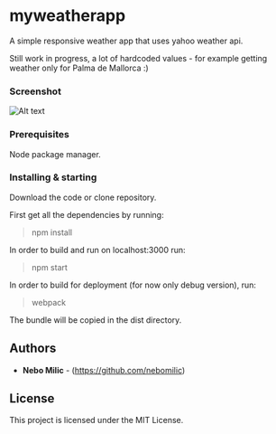 ﻿# myweatherapp

A simple responsive weather app that uses yahoo weather api.

Still work in progress, a lot of hardcoded values - for example getting weather only for Palma de Mallorca :)


### Screenshot

![Alt text](
http://imuendo.com/demos/myweather/myweather_screenshot.png "myWeather")

### Prerequisites

Node package manager.

### Installing & starting

Download the code or clone repository.

First get all the dependencies by running:
>npm install

In order to build and run on localhost:3000 run:
>npm start

In order to build for deployment (for now only debug version), run:
>webpack

The bundle will be copied in the dist directory.

## Authors

* **Nebo Milic** - (https://github.com/nebomilic)
## License

This project is licensed under the MIT License.


